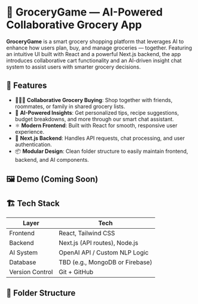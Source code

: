 # 🛒 GroceryGame — AI-Powered Collaborative Grocery App

**GroceryGame** is a smart grocery shopping platform that leverages AI to enhance how users plan, buy, and manage groceries — together. Featuring an intuitive UI built with React and a powerful Next.js backend, the app introduces collaborative cart functionality and an AI-driven insight chat system to assist users with smarter grocery decisions.

## 🚀 Features

- 🧑‍🤝‍🧑 **Collaborative Grocery Buying**: Shop together with friends, roommates, or family in shared grocery lists.
- 🤖 **AI-Powered Insights**: Get personalized tips, recipe suggestions, budget breakdowns, and more through our smart chat assistant.
- ⚛️ **Modern Frontend**: Built with React for smooth, responsive user experience.
- 🧠 **Next.js Backend**: Handles API requests, chat processing, and user authentication.
- 📦 **Modular Design**: Clean folder structure to easily maintain frontend, backend, and AI components.

## 🖼️ Demo (Coming Soon)

>
## 🏗️ Tech Stack

| Layer        | Tech        |
|--------------|-------------|
| Frontend     | React, Tailwind CSS |
| Backend      | Next.js (API routes), Node.js |
| AI System    | OpenAI API / Custom NLP Logic |
| Database     | TBD (e.g., MongoDB or Firebase) |
| Version Control | Git + GitHub |

## 📁 Folder Structure


